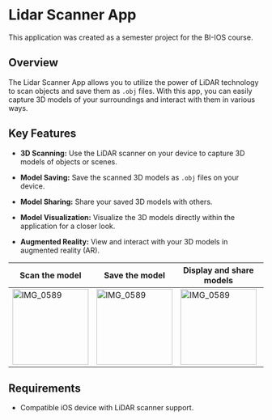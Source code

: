 # Lidar Scanner App

This application was created as a semester project for the BI-IOS course.

## Overview

The Lidar Scanner App allows you to utilize the power of LiDAR technology to scan objects and save them as `.obj` files. With this app, you can easily capture 3D models of your surroundings and interact with them in various ways.

## Key Features

- **3D Scanning:** Use the LiDAR scanner on your device to capture 3D models of objects or scenes.

- **Model Saving:** Save the scanned 3D models as `.obj` files on your device.

- **Model Sharing:** Share your saved 3D models with others.

- **Model Visualization:** Visualize the 3D models directly within the application for a closer look.

- **Augmented Reality:** View and interact with your 3D models in augmented reality (AR).

| Scan the model | Save the model | Display and share models | Viewer |   View your models in AR   |
| -------------- | -------------- | ------------------------ | ------ | -------------------------- |
| <img src="https://github.com/TomasLaurin/LidarScanner/assets/81675953/365ce28b-e7f7-4bb8-8f16-6674938c80b5" alt="IMG_0589" width="150"> | <img src="https://github.com/TomasLaurin/LidarScanner/assets/81675953/9f625200-280b-45fb-b59f-dd86616703d0" alt="IMG_0589" width="150"> | <img src="https://github.com/TomasLaurin/LidarScanner/assets/81675953/c2341e8a-f453-4af3-a272-57f932f2e022" alt="IMG_0589" width="150"> | <img src="https://github.com/TomasLaurin/LidarScanner/assets/81675953/5cfb3048-a110-4249-b882-09413dfba834" alt="IMG_0589" width="150"> | <img src="https://github.com/TomasLaurin/LidarScanner/assets/81675953/1697b746-c6e3-4dfc-a1aa-6df4d0cd154e" alt="IMG_0589" width="150"> |

## Requirements

- Compatible iOS device with LiDAR scanner support.

